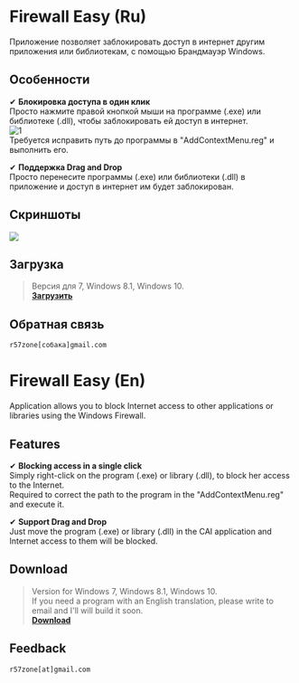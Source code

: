 # Firewall Easy (Ru)
Приложение позволяет заблокировать доступ в интернет другим приложения или библиотекам, с помощью Брандмауэр Windows.

## Особенности

✔ **Блокировка доступа в один клик**<br>
Просто нажмите правой кнопкой мыши на программе (.exe) или библиотеке (.dll), чтобы заблокировать ей доступ в интернет.<br>
![1](https://cloud.githubusercontent.com/assets/9499881/7653228/22b33980-fb25-11e4-8f31-62982a1403e6.png)<br>
Требуется исправить путь до программы в "AddContextMenu.reg" и выполнить его.

✔ **Поддержка Drag and Drop**<br>
Просто перенесите программы (.exe) или библиотеки (.dll) в приложение и доступ в интернет им будет заблокирован.

## Скриншоты
![](https://cloud.githubusercontent.com/assets/9499881/9428097/2d54caba-49af-11e5-9088-860e39d9b456.png)

## Загрузка
>Версия для 7, Windows 8.1, Windows 10.<br>
**[Загрузить](https://github.com/r57zone/CAI/releases)**<br>

## Обратная связь
`r57zone[собака]gmail.com`

# Firewall Easy (En)
Application allows you to block Internet access to other applications or libraries using the Windows Firewall.

## Features

✔ **Blocking access in a single click**<br>
Simply right-click on the program (.exe) or library (.dll), to block her access to the Internet.<br>
Required to correct the path to the program in the "AddContextMenu.reg" and execute it.

✔ **Support Drag and Drop**<br>
Just move the program (.exe) or library (.dll) in the CAI application and Internet access to them will be blocked.

## Download
>Version for Windows 7, Windows 8.1, Windows 10.<br>
>If you need a program with an English translation, please write to email and I'll will build it soon.<br>
**[Download](https://github.com/r57zone/CAI/releases)**<br>

## Feedback
`r57zone[at]gmail.com`
